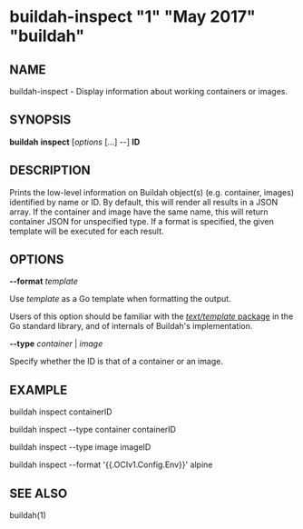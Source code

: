 # buildah-inspect "1" "May 2017" "buildah"

## NAME
buildah\-inspect - Display information about working containers or images.

## SYNOPSIS
**buildah** **inspect** [*options* [...] --] **ID**

## DESCRIPTION
Prints the low-level information on Buildah object(s) (e.g. container, images) identified by name or ID. By default, this will render all results in a
JSON array. If the container and image have the same name, this will return container JSON for unspecified type. If a format is specified, 
the given template will be executed for each result.

## OPTIONS

**--format** *template*

Use *template* as a Go template when formatting the output.

Users of this option should be familiar with the [*text/template*
package](https://golang.org/pkg/text/template/) in the Go standard library, and
of internals of Buildah's implementation.

**--type** *container* | *image*

Specify whether the ID is that of a container or an image.

## EXAMPLE

buildah inspect containerID

buildah inspect --type container containerID

buildah inspect --type image imageID

buildah inspect --format '{{.OCIv1.Config.Env}}' alpine

## SEE ALSO
buildah(1)
